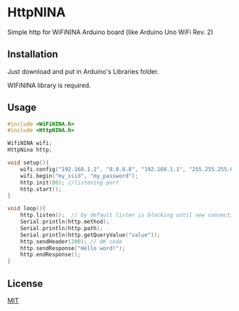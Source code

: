 # HttpNINA

Simple http for WiFiNINA Arduino board (like Arduino Uno WiFi Rev. 2)

## Installation

Just download and put in Arduino's Libraries folder.

WIFiNINA library is required.


## Usage

```c++
#include <WiFiNINA.h>
#include <HttpNINA.h>

WifiNINA wifi;
HttpNina http;

void setup(){
    wifi.config("192.168.1.2", "8.8.8.8", "192.168.1.1", "255.255.255.0"); // replace with your net config
    wifi.begin("my_ssid", "my_password");
    http.init(80); //listening port
    http.start();
}

void loop(){
    http.listen();  // by default listen is blocking until new connection will be received
    Serial.println(http.method);
    Serial.println(http.path);
    Serial.println(http.getQueryValue("value"));
    http.sendHeader(200); // OK code
    http.sendResponse("Hello word!");
    http.endResponse();
}

```

## License
[MIT](https://choosealicense.com/licenses/mit/)
